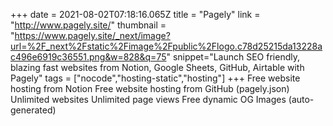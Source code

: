 +++
date = 2021-08-02T07:18:16.065Z
title = "Pagely"
link = "http://www.pagely.site/"
thumbnail = "https://www.pagely.site/_next/image?url=%2F_next%2Fstatic%2Fimage%2Fpublic%2Flogo.c78d25215da13228ac496e6919c36551.png&w=828&q=75"
snippet="Launch SEO friendly, blazing fast websites from Notion, Google Sheets, GitHub, Airtable with Pagely"
tags = ["nocode","hosting-static","hosting"]
+++
Free website hosting from Notion
Free website hosting from GitHub (pagely.json)
Unlimited websites
Unlimited page views
Free dynamic OG Images (auto-generated)
